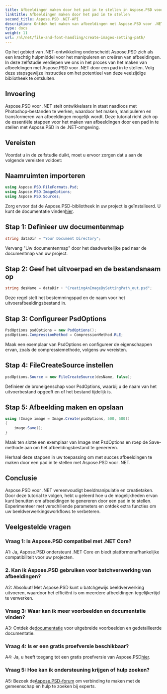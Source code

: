 ```yaml
---
title: Afbeeldingen maken door het pad in te stellen in Aspose.PSD voor .NET
linktitle: Afbeeldingen maken door het pad in te stellen
second_title: Aspose.PSD .NET-API
description: Ontdek het maken van afbeeldingen met Aspose.PSD voor .NET. Volg onze stapsgewijze handleiding en ontketen het potentieel van deze krachtige bibliotheek.
type: docs
weight: 11
url: /nl/net/file-and-font-handling/create-images-setting-path/
---
```

Op het gebied van .NET-ontwikkeling onderscheidt Aspose.PSD zich als een krachtig hulpmiddel voor het manipuleren en creëren van afbeeldingen. In deze zelfstudie verdiepen we ons in het proces van het maken van afbeeldingen met Aspose.PSD voor .NET door een pad in te stellen. Volg deze stapsgewijze instructies om het potentieel van deze veelzijdige bibliotheek te ontsluiten.

## Invoering

Aspose.PSD voor .NET stelt ontwikkelaars in staat naadloos met Photoshop-bestanden te werken, waardoor het maken, manipuleren en transformeren van afbeeldingen mogelijk wordt. Deze tutorial richt zich op de essentiële stappen voor het maken van afbeeldingen door een pad in te stellen met Aspose.PSD in de .NET-omgeving.

## Vereisten

Voordat u in de zelfstudie duikt, moet u ervoor zorgen dat u aan de volgende vereisten voldoet:

## Naamruimten importeren

```csharp
using Aspose.PSD.FileFormats.Psd;
using Aspose.PSD.ImageOptions;
using Aspose.PSD.Sources;
```

Zorg ervoor dat de Aspose.PSD-bibliotheek in uw project is geïnstalleerd. U kunt de documentatie vinden[hier](https://reference.aspose.com/psd/net/).

## Stap 1: Definieer uw documentenmap

```csharp
string dataDir = "Your Document Directory";
```

Vervang "Uw documentenmap" door het daadwerkelijke pad naar de documentmap van uw project.

## Stap 2: Geef het uitvoerpad en de bestandsnaam op

```csharp
string desName = dataDir + "CreatingAnImageBySettingPath_out.psd";
```

Deze regel stelt het bestemmingspad en de naam voor het uitvoerafbeeldingsbestand in.

## Stap 3: Configureer PsdOptions

```csharp
PsdOptions psdOptions = new PsdOptions();
psdOptions.CompressionMethod = CompressionMethod.RLE;
```

Maak een exemplaar van PsdOptions en configureer de eigenschappen ervan, zoals de compressiemethode, volgens uw vereisten.

## Stap 4: FileCreateSource instellen

```csharp
psdOptions.Source = new FileCreateSource(desName, false);
```

Definieer de broneigenschap voor PsdOptions, waarbij u de naam van het uitvoerbestand opgeeft en of het bestand tijdelijk is.

## Stap 5: Afbeelding maken en opslaan

```csharp
using (Image image = Image.Create(psdOptions, 500, 500))
{
    image.Save();
}
```

Maak ten slotte een exemplaar van Image met PsdOptions en roep de Save-methode aan om het afbeeldingsbestand te genereren.

Herhaal deze stappen in uw toepassing om met succes afbeeldingen te maken door een pad in te stellen met Aspose.PSD voor .NET.

## Conclusie

Aspose.PSD voor .NET vereenvoudigt beeldmanipulatie en creatietaken. Door deze tutorial te volgen, hebt u geleerd hoe u de mogelijkheden ervan kunt benutten om afbeeldingen te genereren door een pad in te stellen. Experimenteer met verschillende parameters en ontdek extra functies om uw beeldverwerkingsworkflows te verbeteren.

## Veelgestelde vragen

### Vraag 1: Is Aspose.PSD compatibel met .NET Core?

A1: Ja, Aspose.PSD ondersteunt .NET Core en biedt platformonafhankelijke compatibiliteit voor uw projecten.

### 2. Kan ik Aspose.PSD gebruiken voor batchverwerking van afbeeldingen?

A2: Absoluut! Met Aspose.PSD kunt u batchgewijs beeldverwerking uitvoeren, waardoor het efficiënt is om meerdere afbeeldingen tegelijkertijd te verwerken.

### Vraag 3: Waar kan ik meer voorbeelden en documentatie vinden?

 A3: Ontdek de[documentatie](https://reference.aspose.com/psd/net/) voor uitgebreide voorbeelden en gedetailleerde documentatie.

### Vraag 4: Is er een gratis proefversie beschikbaar?

 A4: Ja, u heeft toegang tot een gratis proefversie van Aspose.PSD[hier](https://releases.aspose.com/).

### Vraag 5: Hoe kan ik ondersteuning krijgen of hulp zoeken?

 A5: Bezoek de[Aspose.PSD-forum](https://forum.aspose.com/c/psd/34) om verbinding te maken met de gemeenschap en hulp te zoeken bij experts.